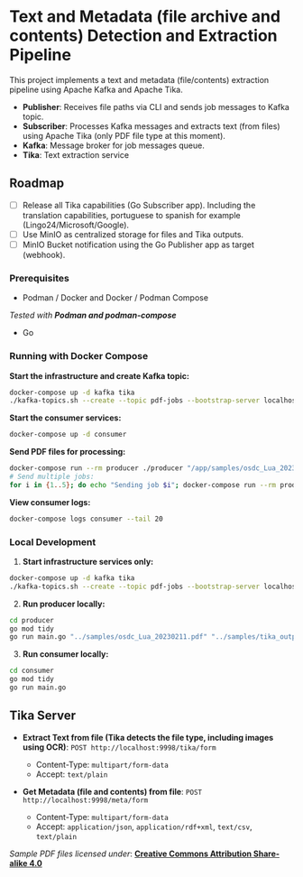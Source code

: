 # Text and Metadata (file archive and contents) Detection and Extraction Pipeline

This project implements a text and metadata (file/contents) extraction pipeline using Apache Kafka and Apache Tika.

- **Publisher**: Receives file paths via CLI and sends job messages to Kafka topic.
- **Subscriber**: Processes Kafka messages and extracts text (from files) using Apache Tika (only PDF file type at this moment).
- **Kafka**: Message broker for job messages queue.
- **Tika**: Text extraction service

## Roadmap
- [ ] Release all Tika capabilities (Go Subscriber app). Including the translation capabilities, portuguese to spanish for example (Lingo24/Microsoft/Google).
- [ ] Use MinIO as centralized storage for files and Tika outputs.
- [ ] MinIO Bucket notification using the Go Publisher app as target (webhook).

### Prerequisites
- Podman / Docker and Docker / Podman Compose

*Tested with **Podman and podman-compose***
- Go

### Running with Docker Compose

**Start the infrastructure and create Kafka topic:**
```bash
docker-compose up -d kafka tika
./kafka-topics.sh --create --topic pdf-jobs --bootstrap-server localhost:9094
```

**Start the consumer services:**
```bash
docker-compose up -d consumer
```

**Send PDF files for processing:**
```bash
docker-compose run --rm producer ./producer "/app/samples/osdc_Lua_20230211.pdf, /app/samples/osdc_Pragmatic-systemd_2023.03.15.pdf, /app/samples/OSDC_webassembly_20230209.pdf" "/app/samples/tika_output_tests"
# Send multiple jobs:
for i in {1..5}; do echo "Sending job $i"; docker-compose run --rm producer ./producer "/app/samples/osdc_Lua_20230211.pdf, /app/samples/osdc_Pragmatic-systemd_2023.03.15.pdf, /app/samples/OSDC_webassembly_20230209.pdf" "/app/samples/tika_output_tests"; done
```

**View consumer logs:**
```bash
docker-compose logs consumer --tail 20
```

### Local Development

1. **Start infrastructure services only:**
```bash
docker-compose up -d kafka tika
./kafka-topics.sh --create --topic pdf-jobs --bootstrap-server localhost:9094
```

2. **Run producer locally:**
```bash
cd producer
go mod tidy
go run main.go "../samples/osdc_Lua_20230211.pdf" "../samples/tika_output_tests"
```

3. **Run consumer locally:**
```bash
cd consumer
go mod tidy
go run main.go
```

## Tika Server
- **Extract Text from file (Tika detects the file type, including images using OCR)**: `POST http://localhost:9998/tika/form`
  - Content-Type: `multipart/form-data`
  - Accept: `text/plain`

- **Get Metadata (file and contents) from file**: `POST http://localhost:9998/meta/form`
  - Content-Type: `multipart/form-data`
  - Accept: `application/json`, `application/rdf+xml`, `text/csv`, `text/plain`

*Sample PDF files licensed under*: [**Creative Commons Attribution Share-alike 4.0**](https://creativecommons.org/licenses/by-sa/4.0/deed.en)